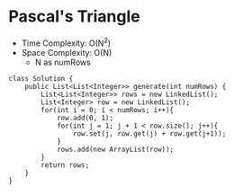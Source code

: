 # Pascal's Triangle

- Time Complexity: O(N<sup>2</sup>)
- Space Complexity: O(N)
  - N as numRows

```
class Solution {
    public List<List<Integer>> generate(int numRows) {
        List<List<Integer>> rows = new LinkedList();
        List<Integer> row = new LinkedList();
        for(int i = 0; i < numRows; i++){
            row.add(0, 1);
            for(int j = 1; j + 1 < row.size(); j++){
                row.set(j, row.get(j) + row.get(j+1));
            }
            rows.add(new ArrayList(row));
        }
        return rows;
    }
}
```
